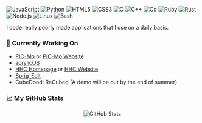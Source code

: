 ![JavaScript](https://img.shields.io/badge/-JavaScript-F7DF1E?style=flat-square&logo=javascript&logoColor=black)
![Python](https://img.shields.io/badge/-Python-3776AB?style=flat-square&logo=python&logoColor=white)
![HTML5](https://img.shields.io/badge/-HTML5-E34F26?style=flat-square&logo=html5&logoColor=white)
![CSS3](https://img.shields.io/badge/-CSS3-1572B6?style=flat-square&logo=css3&logoColor=white)
![C](https://img.shields.io/badge/-C-A8B9CC?style=flat-square&logo=c&logoColor=black)
![C++](https://img.shields.io/badge/-C++-00599C?style=flat-square&logo=cplusplus&logoColor=white)
![C#](https://img.shields.io/badge/-C%23-239120?style=flat-square&logo=csharp&logoColor=white)
![Ruby](https://img.shields.io/badge/-Ruby-CC342D?style=flat-square&logo=ruby&logoColor=white)
![Rust](https://img.shields.io/badge/-Rust-000000?style=flat-square&logo=rust&logoColor=white)
![Node.js](https://img.shields.io/badge/-Node.js-339933?style=flat-square&logo=nodedotjs&logoColor=white)
![Linux](https://img.shields.io/badge/-Linux-FCC624?style=flat-square&logo=linux&logoColor=black)
![Bash](https://img.shields.io/badge/-Bash-4EAA25?style=flat-square&logo=gnubash&logoColor=white)

I code really poorly made applications that I use on a daily basis.

### 🚧 Currently Working On
- [PIC-Mo](https://github.com/DragonFireGames/PIC-Mo) or [PIC-Mo Website](https://picmo.onrender.com/)
- [acrylicOS](https://github.com/HHS-Coding-Club/acrylicOS)
- [HHC Homepage](https://github.com/HHS-Coding-Club/homepage) or [HHC Website](https://hhs-coding-club.github.io/homepage/)
- [Sprig-Edit](https://github.com/Colack/Sprig-Edit)
- CubeDood: ReCubed (A demo will be out by the end of summer)

### 📈 My GitHub Stats

<p align="center">
  <img src="https://github-readme-stats.vercel.app/api?username=colack&show_icons=true&theme=radical" alt="GitHub Stats">
</p>
